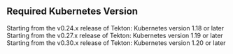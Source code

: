 ## Required Kubernetes Version

Starting from the v0.24.x release of Tekton: Kubernetes version 1.18 or later
Starting from the v0.27.x release of Tekton: Kubernetes version 1.19 or later
Starting from the v0.30.x release of Tekton: Kubernetes version 1.20 or later
